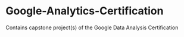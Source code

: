 # Google-Analytics-Certification
Contains capstone project(s) of the Google Data Analysis Certification
